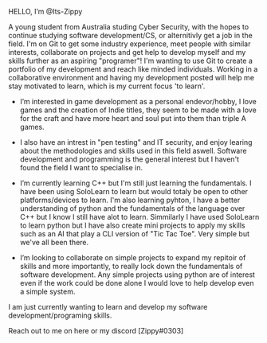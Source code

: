 HELLO, I’m @Its-Zippy

A young student from Australia studing Cyber Security, with the hopes to continue studying software development/CS, or alternitivly get a job in the field.
I'm on Git to get some industry experience, meet people with similar interests, collaborate on projects and get help to develop myself and my skills further as an aspiring "programer"! I'm wanting to use Git to create a portfolio of my development and reach like minded individuals. Working in a collaborative environment and having my development posted will help me stay motivated to learn, which is my current focus 'to learn'. 

- I’m interested in game development as a personal endevor/hobby, I love games and the creation of Indie titles, they seem to be made with a love for the craft and have more heart and soul put into them than triple A games.
- I also have an intrest in "pen testing" and IT security, and enjoy learing about the methodologies and skills used in this field aswell. Software development and programming is the general interest but I haven't found the field I want to specialise in.

-  I’m currently learning C++ but I'm still just learning the fundamentals. I have been using SoloLearn to learn but would totaly be open to other platforms/devices to learn. I'm also learning pyhton, I have a better understanding of python and the fundamentals of the language over C++ but I know I still have alot to learn. Simmilarly I have used SoloLearn to learn python but I have also create mini projects to apply my skills such as an AI that play a CLI version of "Tic Tac Toe". Very simple but we've all been there.

-  I’m looking to collaborate on simple projects to expand my repitoir of skills and more importantly, to really lock down the fundamentals of software development. Any simple projects using python are of interest even if the work could be done alone I would love to help develop even a simple system.

I am just currently wanting to learn and develop my software development/programing skills.


Reach out to me on here or my discord [Zippy#0303]


<!---
Its-Zippy/Its-Zippy is a ✨ special ✨ repository because its `README.md` (this file) appears on your GitHub profile.
You can click the Preview link to take a look at your changes.
--->
